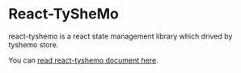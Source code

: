 # React-TySheMo

react-tyshemo is a react state management library which drived by tyshemo store.

You can [read react-tyshemo document here](https://github.com/tangshuang/react-tyshemo).
